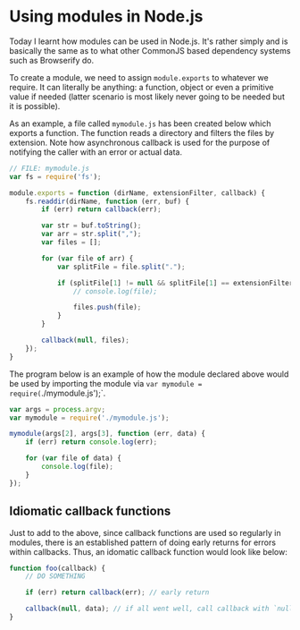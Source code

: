 # Using modules in Node.js

Today I learnt how modules can be used in Node.js. It's rather simply and is basically the same as to what other CommonJS based dependency systems such as Browserify do.

To create a module, we need to assign `module.exports` to whatever we require. It can literally be anything: a function, object or even a primitive value if needed (latter scenario is most likely never going to be needed but it is possible).

As an example, a file called `mymodule.js` has been created below which exports a function. The function reads a directory and filters the files by extension. Note how asynchronous callback is used for the purpose of notifying the caller with an error or actual data.

```javascript
// FILE: mymodule.js
var fs = require('fs');

module.exports = function (dirName, extensionFilter, callback) {
	fs.readdir(dirName, function (err, buf) {
		if (err) return callback(err);

		var str = buf.toString();
		var arr = str.split(",");
		var files = [];

		for (var file of arr) {
			var splitFile = file.split(".");

			if (splitFile[1] != null && splitFile[1] == extensionFilter) {
				// console.log(file);

				files.push(file);
			}
		}

		callback(null, files);
	});
}
```

The program below is an example of how the module declared above would be used by importing the module via `var mymodule = require(`./mymodule.js');`.

```javascript
var args = process.argv;
var mymodule = require('./mymodule.js');

mymodule(args[2], args[3], function (err, data) {
	if (err) return console.log(err);

	for (var file of data) {
		console.log(file);
	}
});
```

## Idiomatic callback functions

Just to add to the above, since callback functions are used so regularly in modules, there is an established pattern of doing early returns for errors within callbacks. Thus, an idomatic callback function would look like below:

```javascript
function foo(callback) {
	// DO SOMETHING

	if (err) return callback(err); // early return

	callback(null, data); // if all went well, call callback with `null` for the error argument
}
```






